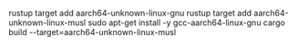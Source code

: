 rustup target add aarch64-unknown-linux-gnu
rustup target add aarch64-unknown-linux-musl
sudo apt-get install -y gcc-aarch64-linux-gnu
cargo build --target=aarch64-unknown-linux-musl